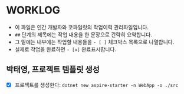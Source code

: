 # WORKLOG

- 이 파일은 인간 개발자와 코파일럿의 작업이력 관리파일입니다.
- `##` 단계의 제목에는 작업 내용을 한 문장으로 간략히 요약합니다.
- 그 밑에는 내부에는 작업할 내용들을 `- [ ]` 체크박스 목록으로 나열합니다.
- 실제로 작업을 완료하면 `- [x]` 완료표시합니다.

## 박태영, 프로젝트 템플릿 생성

- [x] 프로젝트를 생성한다: `dotnet new aspire-starter -n WebApp -o ./src`

